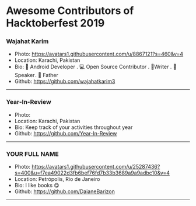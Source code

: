 # Awesome Contributors of Hacktoberfest 2019

### Wajahat Karim
- Photo: https://avatars1.githubusercontent.com/u/8867121?s=460&v=4
- Location: Karachi, Pakistan
- Bio: 📱 Android Developer . 💻 Open Source Contributor . 📝Writer . 🎤 Speaker . 👶 Father 
- Github: https://github.com/wajahatkarim3

-----------

### Year-In-Review
- Photo: 
- Location: Karachi, Pakistan
- Bio: Keep track of your activities throughout year
- Github: https://github.com/Year-In-Review

-----------

### YOUR FULL NAME
- Photo: https://avatars1.githubusercontent.com/u/25287436?s=400&u=f7ea49022d3fb6bef76fd7b33b3689a9a9adbc10&v=4
- Location: Petrópolis, Rio de Janeiro
- Bio: I like books :yum:
- Github: https://github.com/DaianeBarizon
***
